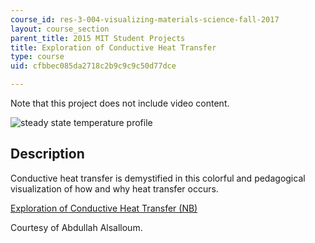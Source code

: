 ```yaml
---
course_id: res-3-004-visualizing-materials-science-fall-2017
layout: course_section
parent_title: 2015 MIT Student Projects
title: Exploration of Conductive Heat Transfer
type: course
uid: cfbbec085da2718c2b9c9c9c50d77dce

---
```


Note that this project does not include video content.

![steady state temperature profile](/coursemedia/res-3-004-visualizing-materials-science-fall-2017/9fc665a51ba6417095d5d70525cea8a9_MITRES_3_004F17_14_alsall.jpg)

Description
-----------

Conductive heat transfer is demystified in this colorful and pedagogical visualization of how and why heat transfer occurs.

[Exploration of Conductive Heat Transfer (NB)](/coursemedia/res-3-004-visualizing-materials-science-fall-2017/12f11b6317ec3eded04ee10483eb4bae_2015_alsall.nb)

Courtesy of Abdullah Alsalloum.